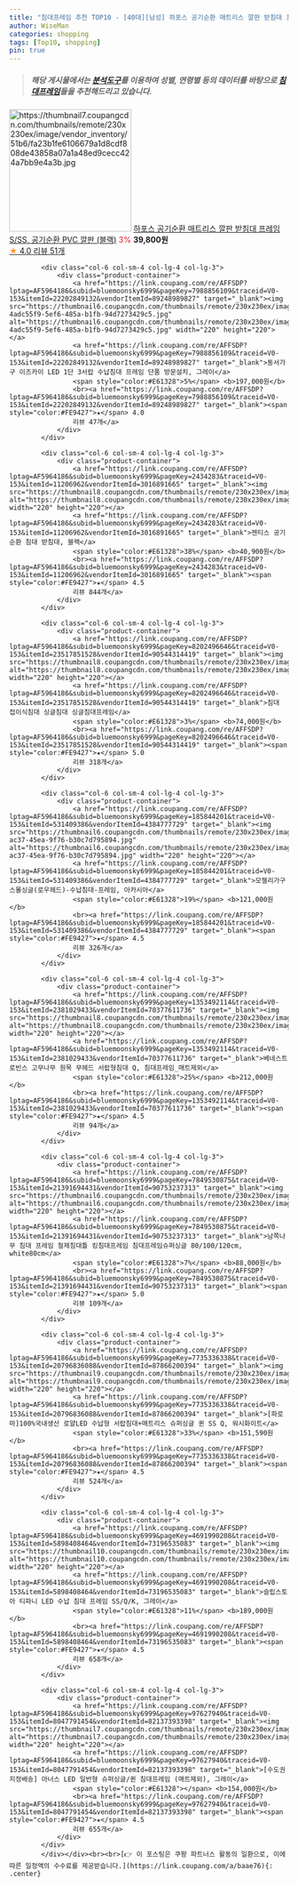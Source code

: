 ```yaml
---
title: "침대프레임 추천 TOP10 - [40대][남성] 하포스 공기순환 매트리스 깔판 받침대 프레임 S/SS, 공기순환 PVC 깔판 (블랙)"
author: WiseMan
categories: shopping
tags: [Top10, shopping]
pin: true
---
```


> ##### 해당 게시물에서는 [**분석도구**](https://itemscout.io/)를 이용하여 **성별**, **연령별** 등의 데이터를 바탕으로 [**침대프레임**](https://link.coupang.com/a/baae76)들을 추천해드리고 있습니다.
<div class="container"><div class="row">
            <div class="col-6 col-sm-4 col-lg-4 col-lg-3">
                <div class="product-container">
                    <a href="https://link.coupang.com/re/AFFSDP?lptag=AF5964186&subid=bluemoonsky6999&pageKey=8074650633&traceid=V0-153&itemId=22743443723&vendorItemId=89881004549" target="_blank"><img src="https://thumbnail7.coupangcdn.com/thumbnails/remote/230x230ex/image/vendor_inventory/51b6/fa23b1fe6106679a1d8cdf808de43858a07a1a48ed9cecc424a7bb9e4a3b.jpg" alt="https://thumbnail7.coupangcdn.com/thumbnails/remote/230x230ex/image/vendor_inventory/51b6/fa23b1fe6106679a1d8cdf808de43858a07a1a48ed9cecc424a7bb9e4a3b.jpg" width="220" height="220"></a>
                    <a href="https://link.coupang.com/re/AFFSDP?lptag=AF5964186&subid=bluemoonsky6999&pageKey=8074650633&traceid=V0-153&itemId=22743443723&vendorItemId=89881004549" target="_blank">하포스 공기순환 매트리스 깔판 받침대 프레임 S/SS, 공기순환 PVC 깔판 (블랙)</a>
                    <span style="color:#E61328">3%</span> <b>39,800원</b>
                    <br><a href="https://link.coupang.com/re/AFFSDP?lptag=AF5964186&subid=bluemoonsky6999&pageKey=8074650633&traceid=V0-153&itemId=22743443723&vendorItemId=89881004549" target="_blank"><span style="color:#FE9427">★</span> 4.0
                    리뷰 51개</a>
                </div>
            </div>
            
            <div class="col-6 col-sm-4 col-lg-4 col-lg-3">
                <div class="product-container">
                    <a href="https://link.coupang.com/re/AFFSDP?lptag=AF5964186&subid=bluemoonsky6999&pageKey=7988856109&traceid=V0-153&itemId=22202849132&vendorItemId=89248989827" target="_blank"><img src="https://thumbnail6.coupangcdn.com/thumbnails/remote/230x230ex/image/retail/images/1524123486542973-4adc55f9-5ef6-485a-b1fb-94d7273429c5.jpg" alt="https://thumbnail6.coupangcdn.com/thumbnails/remote/230x230ex/image/retail/images/1524123486542973-4adc55f9-5ef6-485a-b1fb-94d7273429c5.jpg" width="220" height="220"></a>
                    <a href="https://link.coupang.com/re/AFFSDP?lptag=AF5964186&subid=bluemoonsky6999&pageKey=7988856109&traceid=V0-153&itemId=22202849132&vendorItemId=89248989827" target="_blank">동서가구 이즈카이 LED 1단 3서랍 수납침대 프레임 단품 방문설치, 그레이</a>
                    <span style="color:#E61328">5%</span> <b>197,000원</b>
                    <br><a href="https://link.coupang.com/re/AFFSDP?lptag=AF5964186&subid=bluemoonsky6999&pageKey=7988856109&traceid=V0-153&itemId=22202849132&vendorItemId=89248989827" target="_blank"><span style="color:#FE9427">★</span> 4.0
                    리뷰 47개</a>
                </div>
            </div>
            
            <div class="col-6 col-sm-4 col-lg-4 col-lg-3">
                <div class="product-container">
                    <a href="https://link.coupang.com/re/AFFSDP?lptag=AF5964186&subid=bluemoonsky6999&pageKey=2434283&traceid=V0-153&itemId=11206962&vendorItemId=3016891665" target="_blank"><img src="https://thumbnail8.coupangcdn.com/thumbnails/remote/230x230ex/image/0905_amir_furniture_max3k/2ca4/3f5d6e7cb04435fa89ab6376115bbf15495a655cdc89bd0d5c7518d75b5d.jpg" alt="https://thumbnail8.coupangcdn.com/thumbnails/remote/230x230ex/image/0905_amir_furniture_max3k/2ca4/3f5d6e7cb04435fa89ab6376115bbf15495a655cdc89bd0d5c7518d75b5d.jpg" width="220" height="220"></a>
                    <a href="https://link.coupang.com/re/AFFSDP?lptag=AF5964186&subid=bluemoonsky6999&pageKey=2434283&traceid=V0-153&itemId=11206962&vendorItemId=3016891665" target="_blank">젠티스 공기순환 침대 받침대, 블랙</a>
                    <span style="color:#E61328">38%</span> <b>40,900원</b>
                    <br><a href="https://link.coupang.com/re/AFFSDP?lptag=AF5964186&subid=bluemoonsky6999&pageKey=2434283&traceid=V0-153&itemId=11206962&vendorItemId=3016891665" target="_blank"><span style="color:#FE9427">★</span> 4.5
                    리뷰 844개</a>
                </div>
            </div>
            
            <div class="col-6 col-sm-4 col-lg-4 col-lg-3">
                <div class="product-container">
                    <a href="https://link.coupang.com/re/AFFSDP?lptag=AF5964186&subid=bluemoonsky6999&pageKey=8202496646&traceid=V0-153&itemId=23517851528&vendorItemId=90544314419" target="_blank"><img src="https://thumbnail8.coupangcdn.com/thumbnails/remote/230x230ex/image/vendor_inventory/1a8f/aace576dcbf22370461e757ec3bb01f6596af683886d05b5cd67f1bc3fb5.jpg" alt="https://thumbnail8.coupangcdn.com/thumbnails/remote/230x230ex/image/vendor_inventory/1a8f/aace576dcbf22370461e757ec3bb01f6596af683886d05b5cd67f1bc3fb5.jpg" width="220" height="220"></a>
                    <a href="https://link.coupang.com/re/AFFSDP?lptag=AF5964186&subid=bluemoonsky6999&pageKey=8202496646&traceid=V0-153&itemId=23517851528&vendorItemId=90544314419" target="_blank">침대 접이식침대 싱글침대 싱글침대프레임</a>
                    <span style="color:#E61328">3%</span> <b>74,000원</b>
                    <br><a href="https://link.coupang.com/re/AFFSDP?lptag=AF5964186&subid=bluemoonsky6999&pageKey=8202496646&traceid=V0-153&itemId=23517851528&vendorItemId=90544314419" target="_blank"><span style="color:#FE9427">★</span> 5.0
                    리뷰 318개</a>
                </div>
            </div>
            
            <div class="col-6 col-sm-4 col-lg-4 col-lg-3">
                <div class="product-container">
                    <a href="https://link.coupang.com/re/AFFSDP?lptag=AF5964186&subid=bluemoonsky6999&pageKey=185844201&traceid=V0-153&itemId=531409386&vendorItemId=4384777729" target="_blank"><img src="https://thumbnail6.coupangcdn.com/thumbnails/remote/230x230ex/image/vendor_inventory/images/2019/02/14/13/6/04929041-ac37-45ea-9f76-b30c7d795894.jpg" alt="https://thumbnail6.coupangcdn.com/thumbnails/remote/230x230ex/image/vendor_inventory/images/2019/02/14/13/6/04929041-ac37-45ea-9f76-b30c7d795894.jpg" width="220" height="220"></a>
                    <a href="https://link.coupang.com/re/AFFSDP?lptag=AF5964186&subid=bluemoonsky6999&pageKey=185844201&traceid=V0-153&itemId=531409386&vendorItemId=4384777729" target="_blank">모젤리가구 스몰싱글(로우헤드)-수납침대-프레임, 아카시아</a>
                    <span style="color:#E61328">19%</span> <b>121,000원</b>
                    <br><a href="https://link.coupang.com/re/AFFSDP?lptag=AF5964186&subid=bluemoonsky6999&pageKey=185844201&traceid=V0-153&itemId=531409386&vendorItemId=4384777729" target="_blank"><span style="color:#FE9427">★</span> 4.5
                    리뷰 326개</a>
                </div>
            </div>
            
            <div class="col-6 col-sm-4 col-lg-4 col-lg-3">
                <div class="product-container">
                    <a href="https://link.coupang.com/re/AFFSDP?lptag=AF5964186&subid=bluemoonsky6999&pageKey=1353492114&traceid=V0-153&itemId=2381029433&vendorItemId=70377611736" target="_blank"><img src="https://thumbnail8.coupangcdn.com/thumbnails/remote/230x230ex/image/vendor_inventory/459a/d5e9e445d09f98d00a5a89556a3c96f6fabbeb5b3e1730790f021abc43f4.jpg" alt="https://thumbnail8.coupangcdn.com/thumbnails/remote/230x230ex/image/vendor_inventory/459a/d5e9e445d09f98d00a5a89556a3c96f6fabbeb5b3e1730790f021abc43f4.jpg" width="220" height="220"></a>
                    <a href="https://link.coupang.com/re/AFFSDP?lptag=AF5964186&subid=bluemoonsky6999&pageKey=1353492114&traceid=V0-153&itemId=2381029433&vendorItemId=70377611736" target="_blank">베네스트 로빈스 고무나무 원목 무헤드 서랍형침대 Q, 침대프레임_매트제외</a>
                    <span style="color:#E61328">25%</span> <b>212,000원</b>
                    <br><a href="https://link.coupang.com/re/AFFSDP?lptag=AF5964186&subid=bluemoonsky6999&pageKey=1353492114&traceid=V0-153&itemId=2381029433&vendorItemId=70377611736" target="_blank"><span style="color:#FE9427">★</span> 4.5
                    리뷰 94개</a>
                </div>
            </div>
            
            <div class="col-6 col-sm-4 col-lg-4 col-lg-3">
                <div class="product-container">
                    <a href="https://link.coupang.com/re/AFFSDP?lptag=AF5964186&subid=bluemoonsky6999&pageKey=7849530875&traceid=V0-153&itemId=21391694431&vendorItemId=90753237313" target="_blank"><img src="https://thumbnail6.coupangcdn.com/thumbnails/remote/230x230ex/image/vendor_inventory/db3a/3daaa8935d66a8d7ad2c75320ebbe6ffece1cbf34828ab75a2a4fe9280fa.jpg" alt="https://thumbnail6.coupangcdn.com/thumbnails/remote/230x230ex/image/vendor_inventory/db3a/3daaa8935d66a8d7ad2c75320ebbe6ffece1cbf34828ab75a2a4fe9280fa.jpg" width="220" height="220"></a>
                    <a href="https://link.coupang.com/re/AFFSDP?lptag=AF5964186&subid=bluemoonsky6999&pageKey=7849530875&traceid=V0-153&itemId=21391694431&vendorItemId=90753237313" target="_blank">남쪽나무 침대 프레임 철제침대틀 킹침대프레임 침대프레임슈퍼싱글 80/100/120cm, white80cm</a>
                    <span style="color:#E61328">7%</span> <b>88,000원</b>
                    <br><a href="https://link.coupang.com/re/AFFSDP?lptag=AF5964186&subid=bluemoonsky6999&pageKey=7849530875&traceid=V0-153&itemId=21391694431&vendorItemId=90753237313" target="_blank"><span style="color:#FE9427">★</span> 5.0
                    리뷰 109개</a>
                </div>
            </div>
            
            <div class="col-6 col-sm-4 col-lg-4 col-lg-3">
                <div class="product-container">
                    <a href="https://link.coupang.com/re/AFFSDP?lptag=AF5964186&subid=bluemoonsky6999&pageKey=7735336338&traceid=V0-153&itemId=20796836088&vendorItemId=87866200394" target="_blank"><img src="https://thumbnail9.coupangcdn.com/thumbnails/remote/230x230ex/image/vendor_inventory/7f94/7a92249b9ec13e02ae5c88406020d8e14e2cbe68ddd5381f289db8d24a95.jpg" alt="https://thumbnail9.coupangcdn.com/thumbnails/remote/230x230ex/image/vendor_inventory/7f94/7a92249b9ec13e02ae5c88406020d8e14e2cbe68ddd5381f289db8d24a95.jpg" width="220" height="220"></a>
                    <a href="https://link.coupang.com/re/AFFSDP?lptag=AF5964186&subid=bluemoonsky6999&pageKey=7735336338&traceid=V0-153&itemId=20796836088&vendorItemId=87866200394" target="_blank">[파로마]100%국내생산 로얄LED 수납형 서랍침대+매트리스 슈퍼싱글 퀸 SS Q, 워시화이트</a>
                    <span style="color:#E61328">33%</span> <b>151,590원</b>
                    <br><a href="https://link.coupang.com/re/AFFSDP?lptag=AF5964186&subid=bluemoonsky6999&pageKey=7735336338&traceid=V0-153&itemId=20796836088&vendorItemId=87866200394" target="_blank"><span style="color:#FE9427">★</span> 4.5
                    리뷰 524개</a>
                </div>
            </div>
            
            <div class="col-6 col-sm-4 col-lg-4 col-lg-3">
                <div class="product-container">
                    <a href="https://link.coupang.com/re/AFFSDP?lptag=AF5964186&subid=bluemoonsky6999&pageKey=4691990208&traceid=V0-153&itemId=5898408464&vendorItemId=73196535083" target="_blank"><img src="https://thumbnail10.coupangcdn.com/thumbnails/remote/230x230ex/image/vendor_inventory/0117/54ed5eab7272eab184c269a199f9ee57393cd2806ff40503b47d3593b853.jpg" alt="https://thumbnail10.coupangcdn.com/thumbnails/remote/230x230ex/image/vendor_inventory/0117/54ed5eab7272eab184c269a199f9ee57393cd2806ff40503b47d3593b853.jpg" width="220" height="220"></a>
                    <a href="https://link.coupang.com/re/AFFSDP?lptag=AF5964186&subid=bluemoonsky6999&pageKey=4691990208&traceid=V0-153&itemId=5898408464&vendorItemId=73196535083" target="_blank">슬립스토아 티파니 LED 수납 침대 프레임 SS/Q/K, 그레이</a>
                    <span style="color:#E61328">11%</span> <b>189,000원</b>
                    <br><a href="https://link.coupang.com/re/AFFSDP?lptag=AF5964186&subid=bluemoonsky6999&pageKey=4691990208&traceid=V0-153&itemId=5898408464&vendorItemId=73196535083" target="_blank"><span style="color:#FE9427">★</span> 4.5
                    리뷰 658개</a>
                </div>
            </div>
            
            <div class="col-6 col-sm-4 col-lg-4 col-lg-3">
                <div class="product-container">
                    <a href="https://link.coupang.com/re/AFFSDP?lptag=AF5964186&subid=bluemoonsky6999&pageKey=97627940&traceid=V0-153&itemId=8047791454&vendorItemId=82137393398" target="_blank"><img src="https://thumbnail7.coupangcdn.com/thumbnails/remote/230x230ex/image/vendor_inventory/17d9/3b697caf71bf81a7e673bee27468914ba7ef0a14989067603cb25147d207.jpg" alt="https://thumbnail7.coupangcdn.com/thumbnails/remote/230x230ex/image/vendor_inventory/17d9/3b697caf71bf81a7e673bee27468914ba7ef0a14989067603cb25147d207.jpg" width="220" height="220"></a>
                    <a href="https://link.coupang.com/re/AFFSDP?lptag=AF5964186&subid=bluemoonsky6999&pageKey=97627940&traceid=V0-153&itemId=8047791454&vendorItemId=82137393398" target="_blank">[수도권 지정배송] 아너스 LED 일반형 슈퍼싱글/퀸 침대프레임 (매트제외), 그레이</a>
                    <span style="color:#E61328"></span> <b>154,000원</b>
                    <br><a href="https://link.coupang.com/re/AFFSDP?lptag=AF5964186&subid=bluemoonsky6999&pageKey=97627940&traceid=V0-153&itemId=8047791454&vendorItemId=82137393398" target="_blank"><span style="color:#FE9427">★</span> 4.5
                    리뷰 655개</a>
                </div>
            </div>
            </div></div><br><br>[👉 이 포스팅은 쿠팡 파트너스 활동의 일환으로, 이에 따른 일정액의 수수료를 제공받습니다.](https://link.coupang.com/a/baae76){: .center}